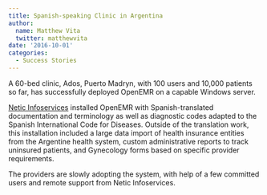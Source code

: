 ```yaml
---
title: Spanish-speaking Clinic in Argentina
author:
  name: Matthew Vita
  twitter: matthewvita
date: '2016-10-01'
categories:
  - Success Stories
---
```


A 60-bed clinic, Ados, Puerto Madryn, with 100 users and 10,000 patients so far,
has successfully deployed OpenEMR on a capable Windows server. 

[Netic Infoservices](http://openemr.com.ar/) installed OpenEMR with
Spanish-translated documentation and terminology as well as diagnostic codes
adapted to the Spanish International Code for Diseases. Outside of the
translation work, this installation included a large data import of health
insurance entities from the Argentine health system, custom administrative
reports to track uninsured patients, and Gynecology forms based on specific
provider requirements. 

The providers are slowly adopting the system, with help of a few committed users
and remote support from Netic Infoservices. 
